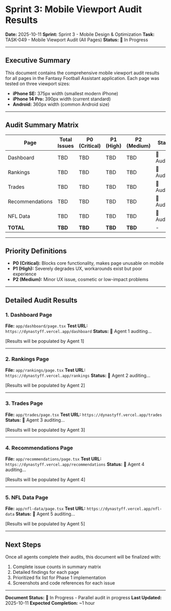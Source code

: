# Sprint 3: Mobile Viewport Audit Results

**Date:** 2025-10-11
**Sprint:** Sprint 3 - Mobile Design & Optimization
**Task:** TASK-049 - Mobile Viewport Audit (All Pages)
**Status:** 🔄 In Progress

---

## Executive Summary

This document contains the comprehensive mobile viewport audit results for all pages in the Fantasy Football Assistant application. Each page was tested on three viewport sizes:

- **iPhone SE:** 375px width (smallest modern iPhone)
- **iPhone 14 Pro:** 390px width (current standard)
- **Android:** 360px width (common Android size)

---

## Audit Summary Matrix

| Page | Total Issues | P0 (Critical) | P1 (High) | P2 (Medium) | Status |
|------|--------------|---------------|-----------|-------------|--------|
| Dashboard | TBD | TBD | TBD | TBD | 🔄 Auditing |
| Rankings | TBD | TBD | TBD | TBD | 🔄 Auditing |
| Trades | TBD | TBD | TBD | TBD | 🔄 Auditing |
| Recommendations | TBD | TBD | TBD | TBD | 🔄 Auditing |
| NFL Data | TBD | TBD | TBD | TBD | 🔄 Auditing |
| **TOTAL** | **TBD** | **TBD** | **TBD** | **TBD** | - |

---

## Priority Definitions

- **P0 (Critical):** Blocks core functionality, makes page unusable on mobile
- **P1 (High):** Severely degrades UX, workarounds exist but poor experience
- **P2 (Medium):** Minor UX issue, cosmetic or low-impact problems

---

## Detailed Audit Results

### 1. Dashboard Page
**File:** `app/dashboard/page.tsx`
**Test URL:** `https://dynastyff.vercel.app/dashboard`
**Status:** 🔄 Agent 1 auditing...

[Results will be populated by Agent 1]

---

### 2. Rankings Page
**File:** `app/rankings/page.tsx`
**Test URL:** `https://dynastyff.vercel.app/rankings`
**Status:** 🔄 Agent 2 auditing...

[Results will be populated by Agent 2]

---

### 3. Trades Page
**File:** `app/trades/page.tsx`
**Test URL:** `https://dynastyff.vercel.app/trades`
**Status:** 🔄 Agent 3 auditing...

[Results will be populated by Agent 3]

---

### 4. Recommendations Page
**File:** `app/recommendations/page.tsx`
**Test URL:** `https://dynastyff.vercel.app/recommendations`
**Status:** 🔄 Agent 4 auditing...

[Results will be populated by Agent 4]

---

### 5. NFL Data Page
**File:** `app/nfl-data/page.tsx`
**Test URL:** `https://dynastyff.vercel.app/nfl-data`
**Status:** 🔄 Agent 5 auditing...

[Results will be populated by Agent 5]

---

## Next Steps

Once all agents complete their audits, this document will be finalized with:
1. Complete issue counts in summary matrix
2. Detailed findings for each page
3. Prioritized fix list for Phase 1 implementation
4. Screenshots and code references for each issue

---

**Document Status:** 🔄 In Progress - Parallel audit in progress
**Last Updated:** 2025-10-11
**Expected Completion:** ~1 hour
